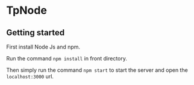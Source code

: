 # TpNode

## Getting started
First install Node Js and npm.

Run the command `npm install` in front directory.

Then simply run the command `npm start` to start the server and open the `localhost:3000` url.